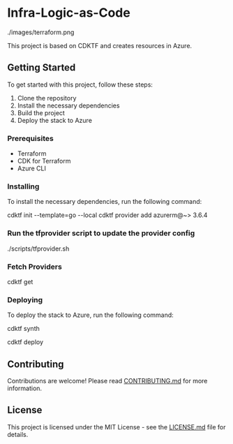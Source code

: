# Infra-Logic-as-Code

./images/terraform.png

This project is based on CDKTF and creates resources in Azure.

## Getting Started

To get started with this project, follow these steps:

1. Clone the repository
2. Install the necessary dependencies
3. Build the project
4. Deploy the stack to Azure

### Prerequisites

- Terraform
- CDK for Terraform
- Azure CLI

### Installing

To install the necessary dependencies, run the following command:

cdktf init --template=go --local
cdktf provider add azurerm@~> 3.6.4

### Run the tfprovider script to update the provider config

./scripts/tfprovider.sh

### Fetch Providers

cdktf get

### Deploying

To deploy the stack to Azure, run the following command:

cdktf synth

cdktf deploy

## Contributing

Contributions are welcome! Please read [CONTRIBUTING.md](CONTRIBUTING.md) for more information.

## License

This project is licensed under the MIT License - see the [LICENSE.md](LICENSE.md) file for details.
